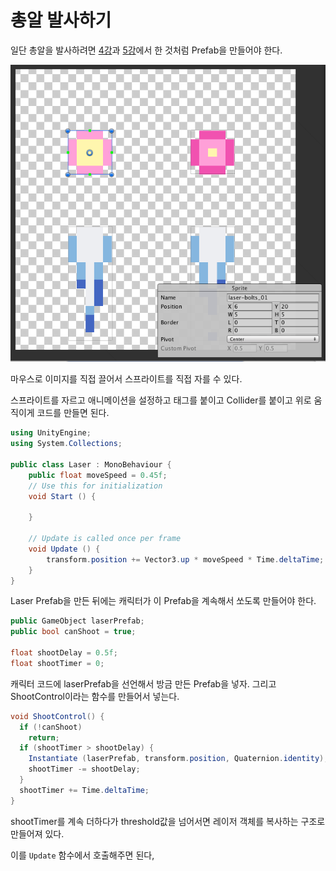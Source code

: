 # 총알 발사하기

일단 총알을 발사하려면 [4강](./4-enemy-collision.md)과
[5강](./5-explosion-effect.md)에서 한 것처럼 Prefab을 만들어야 한다.

![..](./res/sprite-crop-manual.png)

마우스로 이미지를 직접 끌어서 스프라이트를 직접 자를 수 있다.

스프라이트를 자르고 애니메이션을 설정하고 태그를 붙이고 Collider를 붙이고 위로 움직이게
코드를 만들면 된다.

```cs
using UnityEngine;
using System.Collections;

public class Laser : MonoBehaviour {
	public float moveSpeed = 0.45f;
	// Use this for initialization
	void Start () {

	}

	// Update is called once per frame
	void Update () {
		transform.position += Vector3.up * moveSpeed * Time.deltaTime;
	}
}
```

Laser Prefab을 만든 뒤에는 캐릭터가 이 Prefab을 계속해서 쏘도록 만들어야 한다.

```cs
public GameObject laserPrefab;
public bool canShoot = true;

float shootDelay = 0.5f;
float shootTimer = 0;
```

캐릭터 코드에 laserPrefab을 선언해서 방금 만든 Prefab을 넣자. 그리고 ShootControl이라는
함수를 만들어서 넣는다.

```cs
void ShootControl() {
  if (!canShoot)
    return;
  if (shootTimer > shootDelay) {
    Instantiate (laserPrefab, transform.position, Quaternion.identity);
    shootTimer -= shootDelay;
  }
  shootTimer += Time.deltaTime;
}
```

shootTimer를 계속 더하다가 threshold값을 넘어서면 레이저 객체를 복사하는 구조로 만들어져
있다.

이를 `Update` 함수에서 호출해주면 된다,
